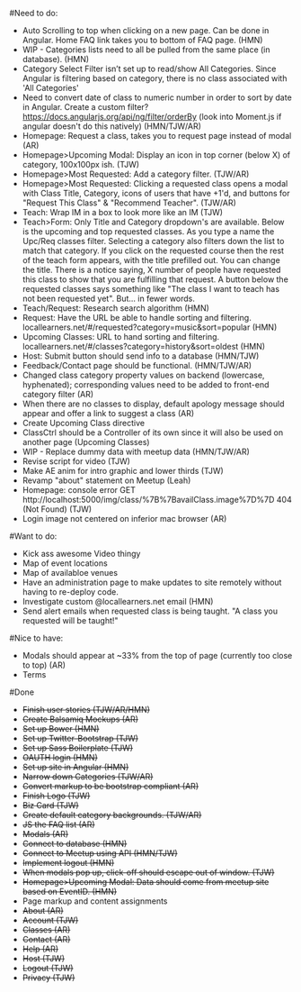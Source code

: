 #Need to do:
* Auto Scrolling to top when clicking on a new page. Can be done in Angular. Home FAQ link takes you to bottom of FAQ page. (HMN)
* WIP - Categories lists need to all be pulled from the same place (in database). (HMN)
* Category Select Filter isn’t set up to read/show All Categories. Since Angular is filtering based on category, there is no class associated with 'All Categories'
* Need to convert date of class to numeric number in order to sort by date in Angular. Create a custom filter? https://docs.angularjs.org/api/ng/filter/orderBy (look into Moment.js if angular doesn't do this natively) (HMN/TJW/AR)
* Homepage: Request a class, takes you to request page instead of modal (AR)
* Homepage>Upcoming Modal: Display an icon in top corner (below X) of category, 100x100px ish. (TJW)
* Homepage>Most Requested: Add a category filter. (TJW/AR)
* Homepage>Most Requested: Clicking a requested class opens a modal with Class Title, Category, icons of users that have +1'd, and buttons for "Request This Class" & "Recommend Teacher". (TJW/AR)
* Teach: Wrap IM in a box to look more like an IM (TJW)
* Teach>Form: Only Title and Category dropdown's are available. Below is the upcoming and top requested classes. As you type a name the Upc/Req classes filter. Selecting a category also filters down the list to match that category. If you click on the requested course then the rest of the teach form appears, with the title prefilled out. You can change the title. There is a notice saying, X number of people have requested this class to show that you are fulfilling that request. A button below the requested classes says something like "The class I want to teach has not been requested yet". But... in fewer words.
* Teach/Request: Research search algorithm (HMN)
* Request: Have the URL be able to handle sorting and filtering. locallearners.net/#/requested?category=music&sort=popular (HMN)
* Upcoming Classes: URL to hand sorting and filtering. locallearners.net/#/classes?category=history&sort=oldest (HMN)
* Host: Submit button should send info to a database (HMN/TJW)
* Feedback/Contact page should be functional. (HMN/TJW/AR)
* Changed class category property values on backend (lowercase, hyphenated); corresponding values need to be added to front-end category filter (AR)
* When there are no classes to display, default apology message should appear and offer a link to suggest a class (AR)
* Create Upcoming Class directive
* ClassCtrl should be a Controller of its own since it will also be used on another page (Upcoming Classes)
* WIP - Replace dummy data with meetup data (HMN/TJW/AR)
* Revise script for video (TJW)
* Make AE anim for intro graphic and lower thirds (TJW)
* Revamp "about" statement on Meetup (Leah)
* Homepage: console error GET http://localhost:5000/img/class/%7B%7BavailClass.image%7D%7D 404 (Not Found) (TJW)
* Login image not centered on inferior mac browser (AR)

#Want to do:
* Kick ass awesome Video thingy
* Map of event locations
* Map of availabloe venues
* Have an administration page to make updates to site remotely without having to re-deploy code.
* Investigate custom @locallearners.net email (HMN)
* Send alert emails when requested class is being taught. "A class you requested will be taught!"

#Nice to have:
* Modals should appear at ~33% from the top of page (currently too close to top) (AR)
* Terms



#Done
* ~~Finish user stories (TJW/AR/HMN)~~
* ~~Create Balsamiq Mockups (AR)~~
* ~~Set up Bower (HMN)~~
* ~~Set up Twitter-Bootstrap (TJW)~~
* ~~Set up Sass Boilerplate (TJW)~~
* ~~OAUTH login (HMN)~~
* ~~Set up site in Angular (HMN)~~
* ~~Narrow down Categories (TJW/AR)~~
* ~~Convert markup to be bootstrap compliant (AR)~~
* ~~Finish Logo (TJW)~~
* ~~Biz Card (TJW)~~
* ~~Create default category backgrounds. (TJW/AR)~~
* ~~JS the FAQ list (AR)~~
* ~~Modals (AR)~~
* ~~Connect to database (HMN)~~
* ~~Connect to Meetup using API (HMN/TJW)~~
* ~~Implement logout (HMN)~~
* ~~When modals pop up, click-off should escape out of window. (TJW)~~
* ~~Homepage>Upcoming Modal: Data should come from meetup site based on EventID. (HMN)~~
* Page markup and content assignments
 * ~~About (AR)~~
 * ~~Account (TJW)~~
 * ~~Classes (AR)~~
 * ~~Contact (AR)~~
 * ~~Help (AR)~~
 * ~~Host (TJW)~~
 * ~~Logout (TJW)~~
 * ~~Privacy (TJW)~~